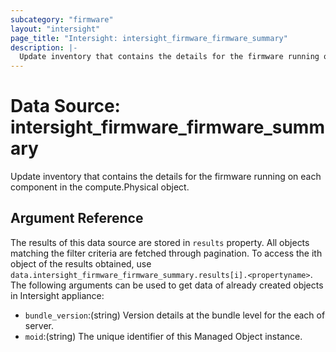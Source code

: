 ```yaml
---
subcategory: "firmware"
layout: "intersight"
page_title: "Intersight: intersight_firmware_firmware_summary"
description: |-
  Update inventory that contains the details for the firmware running on each component in the compute.Physical object.
---
```


# Data Source: intersight_firmware_firmware_summary
Update inventory that contains the details for the firmware running on each component in the compute.Physical object.
## Argument Reference
The results of this data source are stored in `results` property.
All objects matching the filter criteria are fetched through pagination.
To access the ith object of the results obtained, use `data.intersight_firmware_firmware_summary.results[i].<propertyname>`.
The following arguments can be used to get data of already created objects in Intersight appliance:
* `bundle_version`:(string) Version details at the bundle level for the each of server. 
* `moid`:(string) The unique identifier of this Managed Object instance. 
 